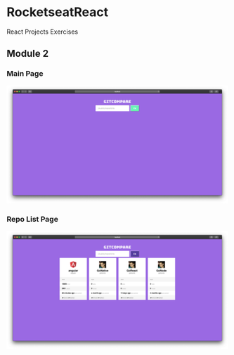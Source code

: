 # RocketseatReact

React Projects Exercises

## Module 2

### Main Page

![MainPage](https://raw.githubusercontent.com/petrovick/GoReact/master/module2/SolutionItems/Images/image1_mainpage.png)

### Repo List Page

![MainPage](https://raw.githubusercontent.com/petrovick/GoReact/master/module2/SolutionItems/Images/image2_repolist.png)
